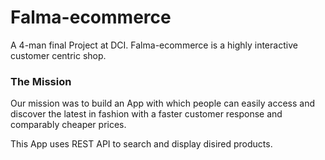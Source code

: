 # Falma-ecommerce
A 4-man final Project at DCI.
Falma-ecommerce is a highly interactive customer centric shop.

### The Mission
Our mission was to build an App with which people can easily access and discover the latest in fashion with a faster customer response and comparably cheaper prices.

This App uses REST API to search and display disired products.

